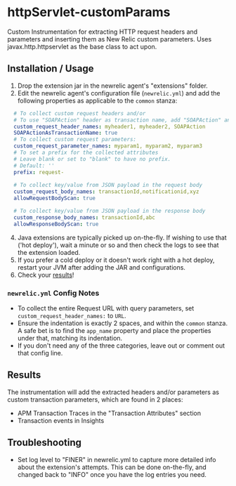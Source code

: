 # httpServlet-customParams

Custom Instrumentation for extracting HTTP request headers and parameters and inserting them as New Relic custom parameters. Uses javax.http.httpservlet as the base class to act upon.

## Installation / Usage

1. Drop the extension jar in the newrelic agent's "extensions" folder.
2. Edit the newrelic agent's configuration file (`newrelic.yml`) and add the following properties as applicable to the `common` stanza:

```yaml
  # To collect custom request headers and/or 
  # To use "SOAPAction" header as transaction name, add "SOAPAction" and set "SOAPActionAsTransactionName" to true
  custom_request_header_names: myheader1, myheader2, SOAPAction
  SOAPActionAsTransactionName: true
  # To collect custom request parameters:
  custom_request_parameter_names: myparam1, myparam2, myparam3
  # To set a prefix for the collected attributes
  # Leave blank or set to "blank" to have no prefix.
  # Default: ''
  prefix: request-
  
  # To collect key/value from JSON payload in the request body
  custom_request_body_names: transactionId,notificationid,xyz
  allowRequestBodyScan: true

  # To collect key/value from JSON payload in the response body
  custom_response_body_names: transactionId,abc
  allowResponseBodyScan: true

```

4. Java extensions are typically picked up on-the-fly. If wishing to use that ('hot deploy'), wait a minute or so and then check the logs to see that the extension loaded.
5. If you prefer a cold deploy or it doesn't work right with a hot deploy, restart your JVM after adding the JAR and configurations.
6. Check your [results](#results)!

### `newrelic.yml` Config Notes

- To collect the entire Request URL with query parameters, set `custom_request_header_names:` to `URL`.
- Ensure the indentation is exactly 2 spaces, and within the `common` stanza. A safe bet is to find the `app_name` property and place the properties under that, matching its indentation.
- If you don't need any of the three categories, leave out or comment out that config line.

## Results

The instrumentation will add the extracted headers and/or parameters as custom transaction parameters, which are found in 2 places:

- APM Transaction Traces in the "Transaction Attributes" section
- Transaction events in Insights

## Troubleshooting

- Set log level to "FINER" in newrelic.yml to capture more detailed info about the extension's attempts. This can be done on-the-fly, and changed back to "INFO" once you have the log entries you need.
